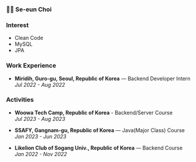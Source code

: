 
### 👋😎 Se-eun Choi

### Interest

- Clean Code
- MySQL
- JPA

### Work Experience

- **Miridih,  Guro-gu, Seoul, Republic of Korea** — Backend Developer Intern <br/>
*Jul 2022 - Aug 2022*

### Activities

- **Woowa Tech Camp, Republic of Korea** - Backend/Server Course <br/>
*Jul 2023 - Aug 2023*

- **SSAFY, Gangnam-gu, Republic of Korea** — Java(Major Class) Course <br/>
*Jan 2023 - Jun 2023*

- **Likelion Club of Sogang Univ., Republic of Korea** — Backend Course <br/>
*Jan 2022 - Nov 2022*


